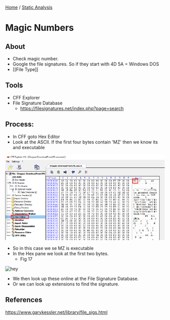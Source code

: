 [Home](https://github.com/jplowri0/Blog/blob/main/home.md) / [Static Analysis](https://github.com/jplowri0/Blog/blob/main/malware/Static_Analysis.md) 

# Magic Numbers
## About
- Check magic number. 
- Google the file signatures. So if they start with 4D 5A = Windows DOS 
- [[File Type]]

## Tools
- CFF Explorer 
- File Signature Database 
    - https://filesignatures.net/index.php?page=search
## Process:
- In CFF goto Hex Editor
- Look at the ASCII. If the first four bytes contain 'MZ' then we know its and executable 

![hey](https://github.com/jplowri0/Blog/blob/main/malware/magicNumber1.png)

- So in this case we se MZ is executable 
- In the Hex pane we look at the first two bytes. 
    - Fig 17

![hey](https://github.com/jplowri0/Blog/blob/main/malware/magucNumber2.png)

- We then look up these online at the File Signature Database. 
- Or we can look up extensions to find the signature. 

## References
https://www.garykessler.net/library/file_sigs.html


